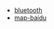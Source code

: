   - [bluetooth](./docs/modules/optional/组件-bluetooth.md)
  - [map-baidu](./docs/modules/optional/组件-map-baidu.md)
